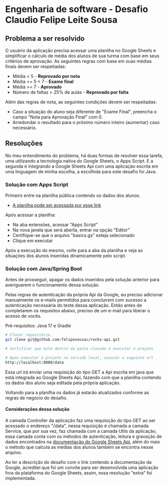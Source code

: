 
# Engenharia de software - Desafio Claudio Felipe Leite Sousa

## Problema a ser resolvido

O usuário da aplicação precisa acessar uma planilha no Google Sheets e simplificar o cálculo de média dos alunos de sua turma com base em seus critérios de aprovação. As seguintes regras com base em suas médias finais devem ser respeitadas:

* Média < 5 - **Reprovado por nota**
* Média <= 5 < 7 - **Exame final**
* Média >= 7 - **Aprovado**
* Número de faltas > 25% de aulas - **Reprovado por falta**

Além das regras de nota, as seguintes condições devem ser respeitadas: 

* Caso a situação do aluno seja diferente de "Exame Final", preencha o campo "Nota para  Aprovação Final" com 0.
* Arredondar o resultado para o próximo número inteiro (aumentar) caso necessário.

## Resoluções

No meu entendimento do problema, há duas formas de resolver essa tarefa, uma utilizando a tecnologia nativa do Google Sheets, o Apps Script. E a segunda é integrando a Google Sheets Api com uma aplicação escrita em uma linguagem de minha escolha, a escolhida para este desafio foi Java.

### Solução com Apps Script

Primeiro entre na planilha pública contendo os dados dos alunos.

* [A planilha pode ser acessada por esse link](https://docs.google.com/spreadsheets/d/1YLp32Pl0S9jdgSuag3jnKnN_LN8MKezK5fMjjrB2vx4/edit#gid=0) 

Após acessar a planilha:

* Na aba extensões, acessar "Apps Script"
* Na nova janela que será aberta, entrar na opção "Editor"
* Certifique-se que o arquivo "basics.gs" esteja selecionado
* Clique em executar

Após a execução do mesmo, volte para a aba da planilha e veja as situações dos alunos inseridas dinamicamente pelo script.

### Solução com Java/Spring Boot

Antes de prosseguir, apagar os dados inseridos pela solução anterior para averiguarem o funcionamento dessa solução.

Pelas regras de autenticação da própria Api da Google, eu preciso adicionar manualmente os e-mails permitidos para concluirem com sucesso a autenticação necessária do teste dessa aplicação. Então antes de completarem os requisitos abaixo, preciso de um e-mail para liberar o acesso de vocês.

Pré-requisitos: Java 17 e Gradle

```bash
# Clonar repositório
git clone git@github.com:felipesousac/rocks-api.git

# Certificar que está dentro da pasta clonada e executar o projeto

# Após executar o projeto no servido local, acessar a seguinte url
http://localhost:8080/data
```

Essa url irá enviar uma requisição do tipo GET a Api escrita em java que está integrada ao Google Sheets Api, fazendo com que a planilha contendo os dados dos aluno seja editada pela própria aplicação.

Voltando para a planilha os dados já estarão atualizados conforme as regras de negócio do desafio.

#### Considerações dessa solução

A camada Controller da aplicação faz uma requisição do tipo GET ao ser acessado o endereço "/data", nessa requisição é chamada a camada Service, que por sua vez, faz chamada com a camada Utils da aplicação, essa camada conta com os métodos de autenticação, leitura e gravação de dados encontrados na [documentação do Google Sheets Api](https://developers.google.com/sheets/api/guides/concepts?hl=pt-br), além do mais o método que calcula as médias dos alunos também se encontra nesse arquivo.

Ao ler a descrição do desafio com o link contendo a documentação da Google, acreditei que foi um convite para ser desenvolvida uma aplicação fora da plataforma do Google Sheets, assim, essa resolução "extra" foi implementada.
